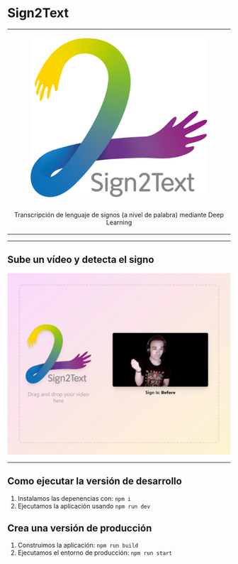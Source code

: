 # Sign2Text

<table align="center"><tr><td align="center" width="9999">

<br />
<img align="center" src="./public/logo.svg" alt="logo" width="400" />

<br />
<br />

Transcripción de lenguaje de signos (a nivel de palabra) mediante Deep Learning
</td></tr></table>

---

## Sube un vídeo y detecta el signo

![Example](./public//example.gif)

---

## Como ejecutar la versión de desarrollo

1. Instalamos las depenencias con: `npm i`
2. Ejecutamos la aplicación usando `npm run dev`

## Crea una versión de producción

1. Construimos la aplicación: `npm run build`
2. Ejecutamos el entorno de producción: `npm run start`
